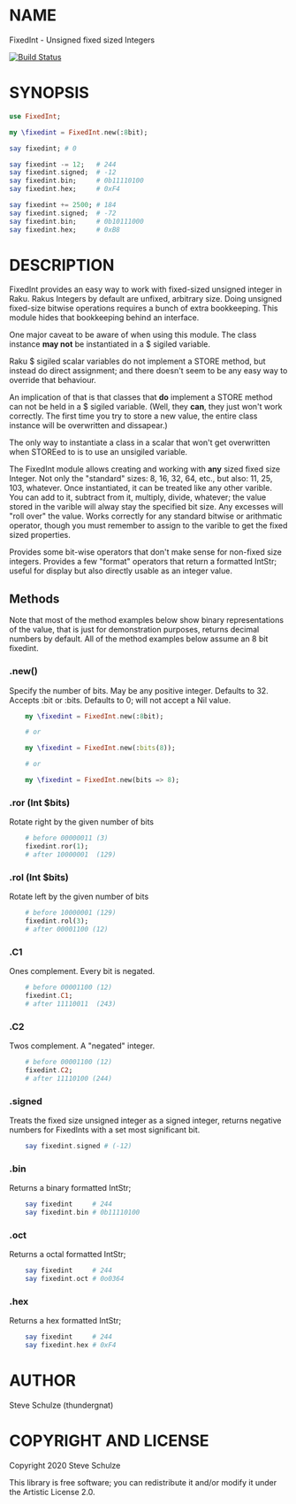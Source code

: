 NAME
====

FixedInt - Unsigned fixed sized Integers

[![Build Status](https://travis-ci.org/thundergnat/FixedInt.svg?branch=master)](https://travis-ci.org/thundergnat/FixedInt)

SYNOPSIS
========

```raku
use FixedInt;

my \fixedint = FixedInt.new(:8bit);

say fixedint; # 0

say fixedint -= 12;   # 244
say fixedint.signed;  # -12
say fixedint.bin;     # 0b11110100
say fixedint.hex;     # 0xF4

say fixedint += 2500; # 184
say fixedint.signed;  # -72
say fixedint.bin;     # 0b10111000
say fixedint.hex;     # 0xB8
```

DESCRIPTION
===========

FixedInt provides an easy way to work with fixed-sized unsigned integer in Raku. Rakus Integers by default are unfixed, arbitrary size. Doing unsigned fixed-size bitwise operations requires a bunch of extra bookkeeping. This module hides that bookkeeping behind an interface.

One major caveat to be aware of when using this module. The class instance **may not** be instantiated in a $ sigiled variable.

Raku $ sigiled scalar variables do not implement a STORE method, but instead do direct assignment; and there doesn't seem to be any easy way to override that behaviour.

An implication of that is that classes that **do** implement a STORE method can not be held in a $ sigiled variable. (Well, they **can**, they just won't work correctly. The first time you try to store a new value, the entire class instance will be overwritten and dissapear.)

The only way to instantiate a class in a scalar that won't get overwritten when STOREed to is to use an unsigiled variable.

The FixedInt module allows creating and working with **any** sized fixed size Integer. Not only the "standard" sizes: 8, 16, 32, 64, etc., but also: 11, 25, 103, whatever. Once instantiated, it can be treated like any other varible. You can add to it, subtract from it, multiply, divide, whatever; the value stored in the varible will alway stay the specified bit size. Any excesses will "roll over" the value. Works correctly for any standard bitwise or arithmatic operator, though you must remember to assign to the varible to get the fixed sized properties.

Provides some bit-wise operators that don't make sense for non-fixed size integers. Provides a few "format" operators that return a formatted IntStr; useful for display but also directly usable as an integer value.

Methods
-------

Note that most of the method examples below show binary representations of the value, that is just for demonstration purposes, returns decimal numbers by default. All of the method examples below assume an 8 bit fixedint.

### .new()

Specify the number of bits. May be any positive integer. Defaults to 32. Accepts :bit or :bits. Defaults to 0; will not accept a Nil value.

```raku
    my \fixedint = FixedInt.new(:8bit);

    # or

    my \fixedint = FixedInt.new(:bits(8));

    # or

    my \fixedint = FixedInt.new(bits => 8);
```

### .ror (Int $bits)

Rotate right by the given number of bits

```raku
    # before 00000011 (3)
    fixedint.ror(1);
    # after 10000001  (129)
```

### .rol (Int $bits)

Rotate left by the given number of bits

```raku
    # before 10000001 (129)
    fixedint.rol(3);
    # after 00001100 (12)
```

### .C1

Ones complement. Every bit is negated.

```raku
    # before 00001100 (12)
    fixedint.C1;
    # after 11110011  (243)
```

### .C2

Twos complement. A "negated" integer.

```raku
    # before 00001100 (12)
    fixedint.C2;
    # after 11110100 (244)
```

### .signed

Treats the fixed size unsigned integer as a signed integer, returns negative numbers for FixedInts with a set most significant bit.

```raku
    say fixedint.signed # (-12)
```

### .bin

Returns a binary formatted IntStr;

```raku
    say fixedint     # 244
    say fixedint.bin # 0b11110100
```

### .oct

Returns a octal formatted IntStr;

```raku
    say fixedint     # 244
    say fixedint.oct # 0o0364
```

### .hex

Returns a hex formatted IntStr;

```raku
    say fixedint     # 244
    say fixedint.hex # 0xF4
```

AUTHOR
======

Steve Schulze (thundergnat)

COPYRIGHT AND LICENSE
=====================

Copyright 2020 Steve Schulze

This library is free software; you can redistribute it and/or modify it under the Artistic License 2.0.


